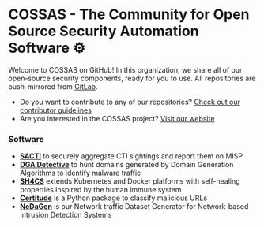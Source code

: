 # COSSAS - The Community for Open Source Security Automation Software ⚙️

Welcome to COSSAS on GitHub! In this organization, we share all of our open-source security components, ready for you to use. All repositories are push-mirrored from [GitLab](https://gitlab.com/cossas).

- Do you want to contribute to any of our repositories? [Check out our contributor guidelines](https://gitlab.com/cossas/home/-/blob/main/CONTRIBUTING.md)
- Are you interested in the COSSAS project? [Visit our website](https://cossas-project.org)

### Software

- **[SACTI](https://github.com/COSSAS/sacti)** to securely aggregate CTI sightings and report them on MISP
- **[DGA Detective](https://github.com/COSSAS/dgad)** to hunt domains generated by Domain Generation Algorithms to identify malware traffic
- **[SH4CS](https://github.com/COSSAS/sh4cs)** extends Kubernetes and Docker platforms with self-healing properties inspired by the human immune system
- **[Certitude](https://github.com/COSSAS/Certitude)** is a Python package to classify malicious URLs
- **[NeDaGen](https://github.com/COSSAS/Certitude)** is our Network traffic Dataset Generator for Network-based Intrusion Detection Systems